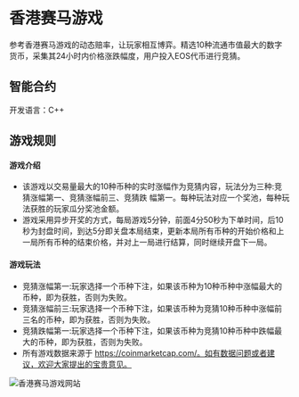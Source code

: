 # 香港赛马游戏
参考香港赛马游戏的动态赔率，让玩家相互博弈。精选10种流通市值最大的数字货币，采集其24小时内价格涨跌幅度，用户投入EOS代币进行竞猜。

## 智能合约

开发语言：C++

## 游戏规则

#### 游戏介绍
* 该游戏以交易量最大的10种币种的实时涨幅作为竞猜内容，玩法分为三种:竞猜涨幅第一、竞猜涨幅前三、竞猜跌 幅第一。每种玩法对应一个奖池，每种玩法获胜的玩家瓜分奖池金额。
* 游戏采用异步开奖的方式，每局游戏5分钟，前面4分50秒为下单时间，后10秒为封盘时间，到达5分即关盘本局结束，更新本局所有币种的开始价格和上一局所有币种的结束价格，并对上一局进行结算，同时继续开盘下一局。

#### 游戏玩法
* 竞猜涨幅第一:玩家选择一个币种下注，如果该币种为10种币种中涨幅最大的币种，即为获胜，否则为失败。
* 竞猜涨幅前三:玩家选择一个币种下注，如果该币种为竞猜10种币种中涨幅前三名的币种，即为获胜，否则为失败。
* 竞猜跌幅第一:玩家选择一个币种下注，如果该币种为竞猜10种币种中跌幅最大的币种，即为获胜，否则为失败。
* 所有游戏数据来源于 https://coinmarketcap.com/。如有数据问题或者建议，欢迎大家提出的宝贵意见。

![香港赛马游戏网站](
https://github.com/microfisher/EOS-Dapp-HorseRacing/blob/master/website.png)

